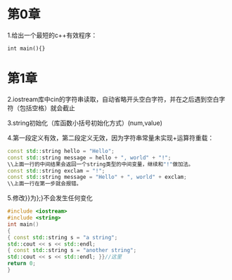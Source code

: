 # 第0章
1.给出一个最短的c++有效程序：
```
int main(){}
```
# 第1章
2.iostream库中cin的字符串读取，自动省略开头空白字符，并在之后遇到空白字符（包括空格）就会截止

3.string初始化（库函数小括号初始化方式）(num,value)

4.第一段定义有效，第二段定义无效，因为字符串常量未实现+运算符重载：
```cpp
const std::string hello = "Hello";
const std::string message = hello + ", world" + "!";
\\上面一行的中间结果会返回一个string类型的中间变量，继续和"!"做加法。
const std::string exclam = "!";
const std::string message = "Hello" + ", world" + exclam;
\\上面一行在第一步就会报错。
```
5.修改}}为};}不会发生任何变化
```cpp
#include <iostream>
#include <string>
int main()
{
{ const std::string s = "a string";
std::cout << s << std::endl;
{ const std::string s = "another string";
std::cout << s << std::endl; }}//这里
return 0;
}
```